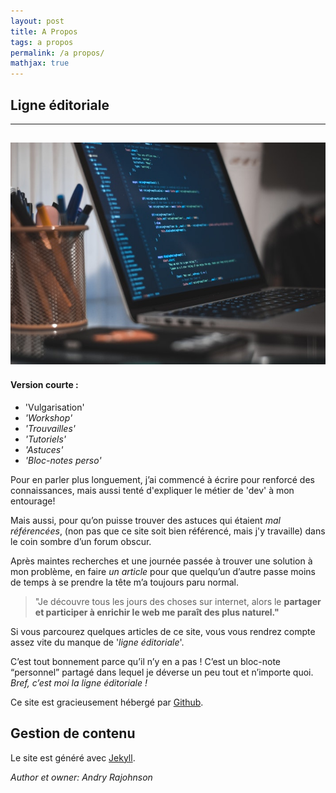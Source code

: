 ```yaml
---
layout: post
title: A Propos
tags: a propos
permalink: /a propos/
mathjax: true
---
```


## Ligne éditoriale

---

 ![propos](/images/propos.jpeg)
---

#### Version courte :
 * 'Vulgarisation'
 * *'Workshop'*
 * *'Trouvailles'*
 * *'Tutoriels'*
 * *'Astuces'*
 * *'Bloc-notes perso'*

 Pour en parler plus longuement, j’ai commencé à écrire pour renforcé des connaissances, mais aussi tenté d'expliquer le métier de 'dev' à mon entourage! 

 Mais aussi, pour qu’on puisse trouver des astuces qui étaient *mal référencées*, (non pas que ce site soit bien référencé, mais j'y travaille) dans le coin sombre d’un forum obscur. 

 Après maintes recherches et une journée passée à trouver une solution à mon problème, en faire *un article* pour que quelqu’un d’autre passe moins de temps à se prendre la tête m’a toujours paru normal.

> "Je découvre tous les jours des choses sur internet, alors le **partager et participer à enrichir le web me paraît des plus naturel."**

Si vous parcourez quelques articles de ce site, vous vous rendrez compte assez vite du manque de '*ligne éditoriale*'. 

 C’est tout bonnement parce qu’il n’y en a pas ! C’est un bloc-note “personnel” partagé dans lequel je déverse un peu tout et n’importe quoi. *Bref, c’est moi la ligne éditoriale !*

Ce site est gracieusement hébergé par [Github](https://github.com/).

## Gestion de contenu

Le site est généré avec [Jekyll](https://jekyllrb.com/).



<footer>
	<cite title="author">Author et owner: Andry Rajohnson</cite>
</footer>

